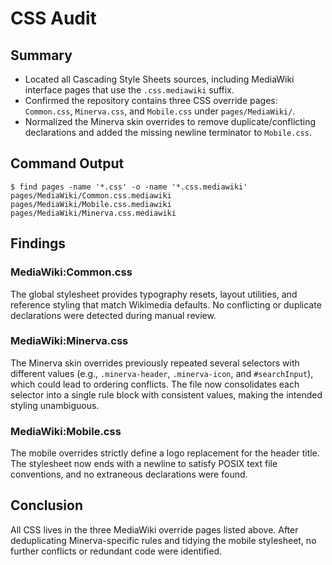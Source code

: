# CSS Audit

## Summary
- Located all Cascading Style Sheets sources, including MediaWiki interface pages that use the `.css.mediawiki` suffix.
- Confirmed the repository contains three CSS override pages: `Common.css`, `Minerva.css`, and `Mobile.css` under `pages/MediaWiki/`.
- Normalized the Minerva skin overrides to remove duplicate/conflicting declarations and added the missing newline terminator to `Mobile.css`.

## Command Output
```
$ find pages -name '*.css' -o -name '*.css.mediawiki'
pages/MediaWiki/Common.css.mediawiki
pages/MediaWiki/Mobile.css.mediawiki
pages/MediaWiki/Minerva.css.mediawiki
```

## Findings
### MediaWiki:Common.css
The global stylesheet provides typography resets, layout utilities, and reference styling that match Wikimedia defaults. No conflicting or duplicate declarations were detected during manual review.

### MediaWiki:Minerva.css
The Minerva skin overrides previously repeated several selectors with different values (e.g., `.minerva-header`, `.minerva-icon`, and `#searchInput`), which could lead to ordering conflicts. The file now consolidates each selector into a single rule block with consistent values, making the intended styling unambiguous.

### MediaWiki:Mobile.css
The mobile overrides strictly define a logo replacement for the header title. The stylesheet now ends with a newline to satisfy POSIX text file conventions, and no extraneous declarations were found.

## Conclusion
All CSS lives in the three MediaWiki override pages listed above. After deduplicating Minerva-specific rules and tidying the mobile stylesheet, no further conflicts or redundant code were identified.
